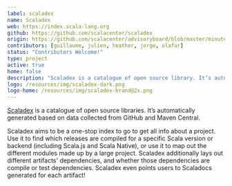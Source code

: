 ```yaml
---
label: scaladex
name: Scaladex
web: https://index.scala-lang.org
github: https://github.com/scalacenter/scaladex
origin: https://github.com/scalacenter/advisoryboard/blob/master/minutes/001-2016-q2.md#scala-center-activities
contributors: [guillaume, julien, heather, jorge, olafur]
status: "Contributors Welcome!"
type: project
active: true
home: false
description: "Scaladex is a catalogue of open source library. It’s auto generated based on data from GitHub and Maven Central."
logo: /resources/img/scaladex-dark.png
logo-home: /resources/img/scaladex-brand@2x.png
---
```

[Scaladex](https://index.scala-lang.org) is a catalogue of open source libraries. It’s automatically generated based on data collected from GitHub and Maven Central. 

Scaladex aims to be a one-stop index to go to get all info about a project. Use it to find which releases are compiled for a specific Scala version or backend (including Scala.js and Scala Native), or use it to map out the different modules made up by a large project. Scaladex additionally lays out different artifacts' dependencies, and whether those dependencies are compile or test dependencies. Scaladex even points users to Scaladocs generated for each artifact!
